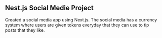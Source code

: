 ## Nest.js Social Medie Project

Created a social media app using Next.js. The social media has a currency system where users are given tokens everyday that they can use to tip posts that they like.
